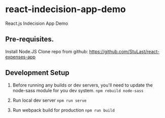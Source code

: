 # react-indecision-app-demo
React.js Indecision App Demo

##  Pre-requisites.

Install Node.JS
Clone repo from github:  https://github.com/StuLast/react-expenses-app

##  Development Setup
1.  Before running any builds or dev servers, you'll need to update the node-sass module for you dev system.
```npm rebuild node-sass```

2. Run local dev server
```npm run serve```

3. Run webpack build for production
```npm run build```